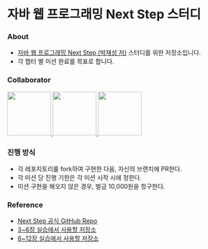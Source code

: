 # 자바 웹 프로그래밍 Next Step 스터디

### About

- [자바 웹 프로그래밍 Next Step (박재성 저)](http://www.yes24.com/Product/Goods/31869154) 스터디를 위한 저장소입니다.
- 각 챕터 별 미션 완료를 목표로 합니다.

### Collaborator

<p>
<a href="https://github.com/ng-lee">
  <img src="https://github.com/ng-lee.png" width="100">
</a>
<a href="https://github.com/choigwanho">
  <img src="https://github.com/choigwanho.png" width="100">
</a>
<a href="https://github.com/SeungJun">
  <img src="https://github.com/SeungJun.png" width="100">
</a>
</p>

### 진행 방식

- 각 레포지토리룰 fork하여 구현한 다음, 자신의 브랜치에 PR한다.
- 각 미션 당 진행 기한은 각 미션 시작 시에 정한다.
- 미션 구현을 해오지 않은 경우, 벌금 10,000원을 청구한다.

### Reference

- [Next Step 공식 GitHub Repo](https://github.com/slipp/jwp-book)
- [3~6장 실습에서 사용할 저장소](https://github.com/slipp/web-application-server)
- [6~12장 실습에서 사용할 저장소](https://github.com/slipp/jwp-basic)
